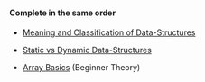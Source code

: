 #### Complete in the same order

  * [Meaning and Classification of Data-Structures](https://drive.google.com/file/d/1JGth0rJn44r2ky1caUjMESjvgBRWakHk/view?usp=sharing)
  
  * [Static vs Dynamic Data-Structures](https://github.com/Shubham230198/The-Uplift-Project-DSA/blob/master/Week%201/Static_vs_Dynamic_DataStructures.md)

  * [Array Basics](https://drive.google.com/file/d/1viAyBkXQE4BsZUtm6NIZcJcZRn-wU7Zz/view?usp=sharing)   (Beginner Theory)
